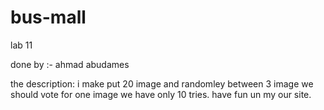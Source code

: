 # bus-mall

lab 11

done by :- ahmad abudames

 the description:
 i make put 20 image and randomley between 3 image we should vote for one image 
 we have only 10 tries.
 have fun un my our site.
